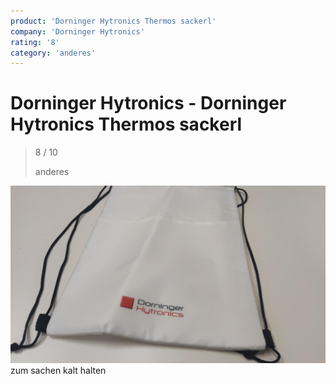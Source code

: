 ```yaml
---
product: 'Dorninger Hytronics Thermos sackerl'
company: 'Dorninger Hytronics'
rating: '8'
category: 'anderes'
---
```


# Dorninger Hytronics - Dorninger Hytronics Thermos sackerl
>
> 8 / 10
>
> anderes

![Dorninger Hytronics Thermos sackerl](./assets/dorninger-hytronics-dorninger-hytronics-thermos-sackerl-f8f17c2f-d372-4429-8d12-5bda263e461a.jpg)
zum sachen kalt halten
